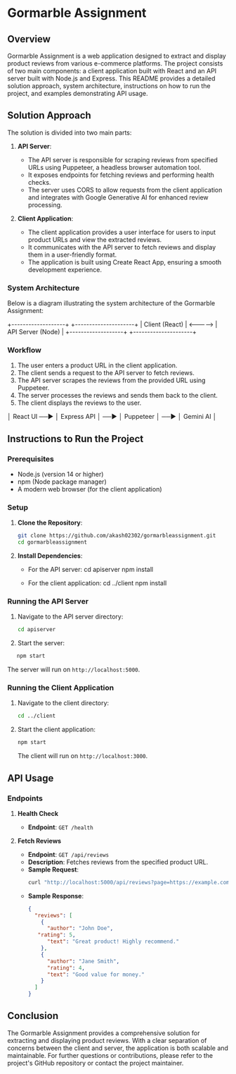 # Gormarble Assignment

## Overview

Gormarble Assignment is a web application designed to extract and display product reviews from various e-commerce platforms. The project consists of two main components: a client application built with React and an API server built with Node.js and Express. This README provides a detailed solution approach, system architecture, instructions on how to run the project, and examples demonstrating API usage.

## Solution Approach

The solution is divided into two main parts:

1. **API Server**: 
   - The API server is responsible for scraping reviews from specified URLs using Puppeteer, a headless browser automation tool. 
   - It exposes endpoints for fetching reviews and performing health checks.
   - The server uses CORS to allow requests from the client application and integrates with Google Generative AI for enhanced review processing.

2. **Client Application**: 
   - The client application provides a user interface for users to input product URLs and view the extracted reviews.
   - It communicates with the API server to fetch reviews and display them in a user-friendly format.
   - The application is built using Create React App, ensuring a smooth development experience.

### System Architecture

Below is a diagram illustrating the system architecture of the Gormarble Assignment:

+-------------------+ +---------------------+
| Client (React) | <-----> | API Server (Node) |
+-------------------+ +---------------------+

### Workflow

1. The user enters a product URL in the client application.
2. The client sends a request to the API server to fetch reviews.
3. The API server scrapes the reviews from the provided URL using Puppeteer.
4. The server processes the reviews and sends them back to the client.
5. The client displays the reviews to the user.
     
│  React UI ──► │ Express API │ ──► │  Puppeteer  │ ──► │ Gemini AI │

## Instructions to Run the Project

### Prerequisites

- Node.js (version 14 or higher)
- npm (Node package manager)
- A modern web browser (for the client application)

### Setup

1. **Clone the Repository**:
   ```bash
   git clone https://github.com/akash02302/gormarbleassignment.git
   cd gormarbleassignment
   ```

2. **Install Dependencies**:
   - For the API server:
     cd apiserver
     npm install

   - For the client application:
     cd ../client
     npm install

### Running the API Server

1. Navigate to the API server directory:
   ```bash
   cd apiserver
   ```

2. Start the server:

```bash
   npm start
   ```

   The server will run on `http://localhost:5000`.

### Running the Client Application

1. Navigate to the client directory:
   ```bash
   cd ../client
   ```

2. Start the client application:
   ```bash
   npm start
   ```

   The client will run on `http://localhost:3000`.

## API Usage

### Endpoints

1. **Health Check**
   - **Endpoint**: `GET /health`

2. **Fetch Reviews**
   - **Endpoint**: `GET /api/reviews`
   - **Description**: Fetches reviews from the specified product URL.
   - **Sample Request**:
     ```bash
     curl "http://localhost:5000/api/reviews?page=https://example.com/product"
     ```
   - **Sample Response**:
     ```json
     {
       "reviews": [
         {
           "author": "John Doe",
        "rating": 5,
           "text": "Great product! Highly recommend."
         },
         {
           "author": "Jane Smith",
           "rating": 4,
           "text": "Good value for money."
         }
       ]
     }
     ```

## Conclusion

The Gormarble Assignment provides a comprehensive solution for extracting and displaying product reviews. With a clear separation of concerns between the client and server, the application is both scalable and maintainable. For further questions or contributions, please refer to the project's GitHub repository or contact the project maintainer.
